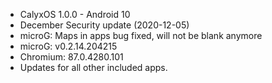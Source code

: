 * CalyxOS 1.0.0 - Android 10
* December Security update (2020-12-05)
* microG: Maps in apps bug fixed, will not be blank anymore
* microG: v0.2.14.204215
* Chromium: 87.0.4280.101
* Updates for all other included apps.